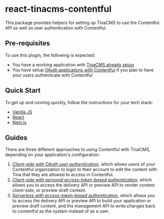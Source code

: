 # react-tinacms-contentful

This package provides helpers for setting up TinaCMS to use the Contentful API as well as user authentication with Contentful.

## Pre-requisites

To use this plugin, the following is expected:

- You have a working application with [TinaCMS already setup](https://tinacms.org/docs/cms)
- You have setup [OAuth applications with Contentful](./docs/oauth.md) if you plan to have your users authenticate with Contentful

## Quick Start

To get up and running quickly, follow the instructions for your tech stack:

- [Vanilla JS](./packages/tinacms-contentful/README.md)
- [React](./packages/react-tinacms-contentful/README.md)
- [Next.js](./packages/next-tinacms-contentful/README.md)

## Guides

There are three different approaches to using Contentful with TinaCMS, depending on your application's configuration:

1. [*Client-side with OAuth user authentication*](./docs/client-side.md), which allows users of your Contentful organization to login to their account to edit the content with Tina that they are allowed to access in Contentful.
2. [*Client-side with personal access-token-based authentication*](./docs/client-side.md#personal-access-token-authentication), which allows you to access the delivery API or preview API to render content client-side, or preview draft content.
3. [*Serverless with access-token-based authentication*](./docs/serverless.md#accesss-token-authentication), which allows you to access the delivery API or preview API to build your application or preview draft content, and the management API to write changes back to contentful as the system instead of as a user.
